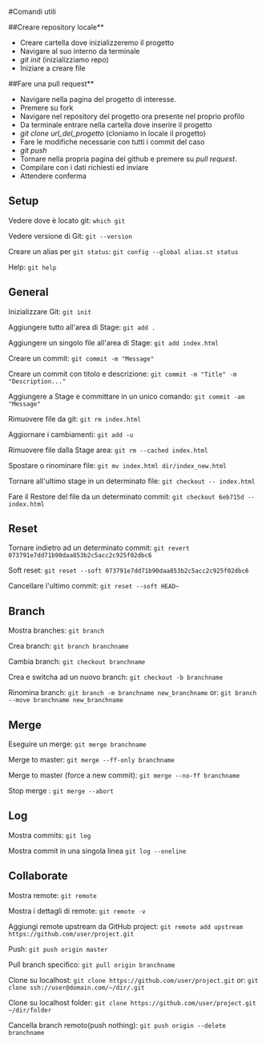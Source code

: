#Comandi utili


##Creare repository locale**

- Creare cartella dove inizializzeremo il progetto
- Navigare al suo interno da terminale
- *git init* (inizializziamo repo)
- Iniziare a creare file


##Fare una pull request**
- Navigare nella pagina del progetto di interesse.
- Premere su fork
- Navigare nel repository del progetto ora presente nel proprio profilo
- Da terminale entrare nella cartella dove inserire il progetto
- *git clone url_del_progetto* (cloniamo in locale il progetto)
- Fare le modifiche necessarie con tutti i commit del caso
- *git push*
- Tornare nella propria pagina del github e premere su *pull request*.
- Compilare con i dati richiesti ed inviare
- Attendere conferma

## Setup
Vedere dove è locato git:
`which git`

Vedere versione di Git:
`git --version`

Creare un alias per `git status`:
`git config --global alias.st status`

Help:
`git help`

## General
Inizializzare Git:
`git init`

Aggiungere tutto all'area di Stage:
`git add .`

Aggiungere un singolo file all'area di Stage:
`git add index.html`

Creare un commit:
`git commit -m "Message"`

Creare un commit con titolo e descrizione:
`git commit -m "Title" -m "Description..."`

Aggiungere a Stage e committare in un unico comando:
`git commit -am "Message"`

Rimuovere file da git:
`git rm index.html`

Aggiornare i cambiamenti:
`git add -u`

Rimuovere file dalla Stage area:
`git rm --cached index.html`

Spostare o rinominare file:
`git mv index.html dir/index_new.html`

Tornare all'ultimo stage in un determinato file:
`git checkout -- index.html`

Fare il Restore del file da un determinato commit:
`git checkout 6eb715d -- index.html`

## Reset
Tornare indietro ad un determinato commit:
`git revert 073791e7dd71b90daa853b2c5acc2c925f02dbc6`

Soft reset:
`git reset --soft 073791e7dd71b90daa853b2c5acc2c925f02dbc6`

Cancellare l'ultimo commit: `git reset --soft HEAD~ `



## Branch
Mostra branches:
`git branch`

Crea branch:
`git branch branchname`

Cambia branch:
`git checkout branchname`

Crea e switcha ad un nuovo branch:
`git checkout -b branchname`

Rinomina branch:
`git branch -m branchname new_branchname` or:
`git branch --move branchname new_branchname`


## Merge
Eseguire un merge:
`git merge branchname`

Merge to master:
`git merge --ff-only branchname`

Merge to master (force a new commit):
`git merge --no-ff branchname`

Stop merge :
`git merge --abort`



## Log
Mostra commits:
`git log`

Mostra commit in una singola linea
`git log --oneline`

## Collaborate
Mostra remote:
`git remote`

Mostra i dettagli di remote:
`git remote -v`

Aggiungi remote upstream da GitHub project:
`git remote add upstream https://github.com/user/project.git`

Push:
`git push origin master`


Pull branch specifico:
`git pull origin branchname`

Clone su localhost:
`git clone https://github.com/user/project.git` or:
`git clone ssh://user@domain.com/~/dir/.git`

Clone su localhost folder:
`git clone https://github.com/user/project.git ~/dir/folder`

Cancella branch remoto(push nothing):
`git push origin --delete branchname`
